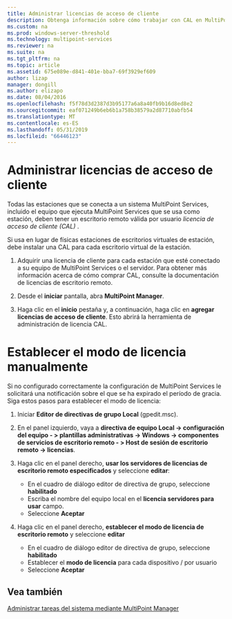 ```yaml
---
title: Administrar licencias de acceso de cliente
description: Obtenga información sobre cómo trabajar con CAL en MultiPoint Services
ms.custom: na
ms.prod: windows-server-threshold
ms.technology: multipoint-services
ms.reviewer: na
ms.suite: na
ms.tgt_pltfrm: na
ms.topic: article
ms.assetid: 675e089e-d841-401e-bba7-69f3929ef609
author: lizap
manager: dongill
ms.author: elizapo
ms.date: 08/04/2016
ms.openlocfilehash: f5f78d3d2387d3b95177a6a8a40fb9b16d8ed8e2
ms.sourcegitcommit: eaf071249b6eb6b1a758b38579a2d87710abfb54
ms.translationtype: MT
ms.contentlocale: es-ES
ms.lasthandoff: 05/31/2019
ms.locfileid: "66446123"
---
```

# <a name="manage-client-access-licenses"></a>Administrar licencias de acceso de cliente
Todas las estaciones que se conecta a un sistema MultiPoint Services, incluido el equipo que ejecuta MultiPoint Services que se usa como estación, deben tener un escritorio remoto válida por usuario *licencia de acceso de cliente (CAL)* .

Si usa en lugar de físicas estaciones de escritorios virtuales de estación, debe instalar una CAL para cada escritorio virtual de la estación.  
  
1.  Adquirir una licencia de cliente para cada estación que esté conectado a su equipo de MultiPoint Services o el servidor. Para obtener más información acerca de cómo comprar CAL, consulte la documentación de licencias de escritorio remoto. <!--@Liza: add link to RDS licensing here-->

2.  Desde el **iniciar** pantalla, abra **MultiPoint Manager**.  
  
3.  Haga clic en el **inicio** pestaña y, a continuación, haga clic en **agregar licencias de acceso de cliente**.  Esto abrirá la herramienta de administración de licencia CAL.

# <a name="set-the-licensing-mode-manually"></a>Establecer el modo de licencia manualmente
Si no configurado correctamente la configuración de MultiPoint Services le solicitará una notificación sobre el que se ha expirado el período de gracia. Siga estos pasos para establecer el modo de licencia:

1. Iniciar **Editor de directivas de grupo Local** (gpedit.msc).

2. En el panel izquierdo, vaya a **directiva de equipo Local -> configuración del equipo - > plantillas administrativas -> Windows -> componentes de servicios de escritorio remoto - > Host de sesión de escritorio remoto -> licencias**.

3. Haga clic en el panel derecho, **usar los servidores de licencias de escritorio remoto especificados** y seleccione **editar**:
   - En el cuadro de diálogo editor de directiva de grupo, seleccione **habilitado**
   - Escriba el nombre del equipo local en el **licencia servidores para usar** campo.
   - Seleccione **Aceptar**
  
4. Haga clic en el panel derecho, **establecer el modo de licencia de escritorio remoto** y seleccione **editar**
   - En el cuadro de diálogo editor de directiva de grupo, seleccione **habilitado**
   - Establecer el **modo de licencia** para cada dispositivo / por usuario
   - Seleccione **Aceptar** 

  
## <a name="see-also"></a>Vea también  
[Administrar tareas del sistema mediante MultiPoint Manager](Manage-System-Tasks-Using-MultiPoint-Manager.md)
